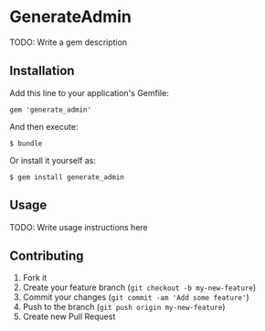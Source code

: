 # GenerateAdmin

TODO: Write a gem description

## Installation

Add this line to your application's Gemfile:

    gem 'generate_admin'

And then execute:

    $ bundle

Or install it yourself as:

    $ gem install generate_admin

## Usage

TODO: Write usage instructions here

## Contributing

1. Fork it
2. Create your feature branch (`git checkout -b my-new-feature`)
3. Commit your changes (`git commit -am 'Add some feature'`)
4. Push to the branch (`git push origin my-new-feature`)
5. Create new Pull Request
